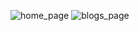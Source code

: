 ![home_page](https://github.com/user-attachments/assets/55c04970-aaa7-4133-9675-6dc89f20b124)
![blogs_page](https://github.com/user-attachments/assets/3417cebd-8b34-42b7-a52e-587da3c4195e)
